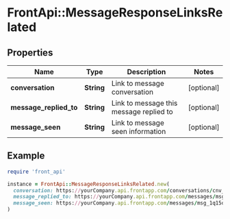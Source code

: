 # FrontApi::MessageResponseLinksRelated

## Properties

| Name | Type | Description | Notes |
| ---- | ---- | ----------- | ----- |
| **conversation** | **String** | Link to message conversation | [optional] |
| **message_replied_to** | **String** | Link to message this message replied to | [optional] |
| **message_seen** | **String** | Link to message seen information | [optional] |

## Example

```ruby
require 'front_api'

instance = FrontApi::MessageResponseLinksRelated.new(
  conversation: https://yourCompany.api.frontapp.com/conversations/cnv_yo1kg5q,
  message_replied_to: https://yourCompany.api.frontapp.com/messages/msg_2y67qldq,
  message_seen: https://yourCompany.api.frontapp.com/messages/msg_1q15qmtq/seen
)
```

